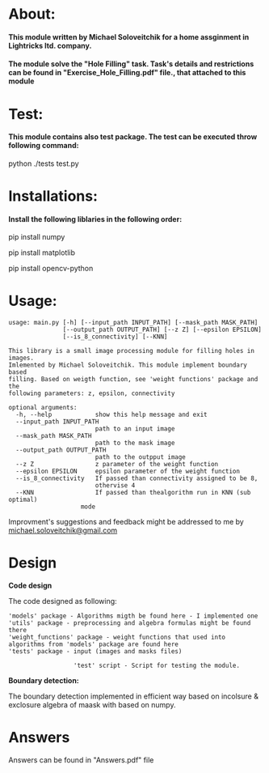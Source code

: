 # About:
#### This module written by Michael Soloveitchik for a home assginment in Lightricks ltd. company.
#### The module solve the "Hole Filling" task. Task's details and restrictions can be found in "Exercise_Hole_Filling.pdf" file., that attached to this module

# Test:
#### This module contains also test package. The test can be executed throw following command:

python ./tests test.py 

# Installations:
#### Install the following liblaries in the following order:
pip install numpy

pip install matplotlib

pip install opencv-python 

# Usage:
    usage: main.py [-h] [--input_path INPUT_PATH] [--mask_path MASK_PATH]
                   [--output_path OUTPUT_PATH] [--z Z] [--epsilon EPSILON]
                   [--is_8_connectivity] [--KNN]
    
    This library is a small image processing module for filling holes in images.
    Imlemented by Michael Soloveitchik. This module implement boundary based
    filling. Based on weigth function, see 'weight functions' package and the
    following parameters: z, epsilon, connectivity
    
    optional arguments:
      -h, --help            show this help message and exit
      --input_path INPUT_PATH
                            path to an input image
      --mask_path MASK_PATH
                            path to the mask image
      --output_path OUTPUT_PATH
                            path to the outpput image
      --z Z                 z parameter of the weight function
      --epsilon EPSILON     epsilon parameter of the weight function
      --is_8_connectivity   If passed than connectivity assigned to be 8,
                            othervise 4
      --KNN                 If passed than thealgorithm run in KNN (sub optimal)
                        mode

Improvment's suggestions and feedback might be addressed to me by
michael.soloveitchik@gmail.com
# Design
**Code design**

The code designed as following:
    
    'models' package - Algorithms migth be found here - I implemented one
    'utils' package - preprocessing and algebra formulas might be found there
    'weight_functions' package - weight functions that used into algorithms from 'models' package are found here
    'tests' package - input (images and masks files)

                      'test' script - Script for testing the module.
**Boundary detection:**

The boundary detection implemented in efficient way based on incolsure & exclosure algebra of maask with based on numpy.
# Answers
Answers can be found in "Answers.pdf" file
